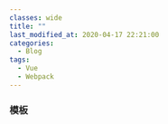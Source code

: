 ```yaml
---
classes: wide
title: ""
last_modified_at: 2020-04-17 22:21:00
categories:
  - Blog
tags:
  - Vue
  - Webpack
---
```

### 模板
